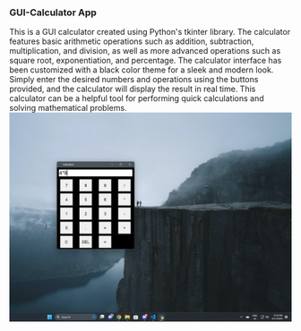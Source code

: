### GUI-Calculator App
This is a GUI calculator created using Python's tkinter library. The calculator features basic arithmetic operations such as addition, subtraction, multiplication, and division, as well as more advanced operations such as square root, exponentiation, and percentage. The calculator interface has been customized with a black color theme for a sleek and modern look. Simply enter the desired numbers and operations using the buttons provided, and the calculator will display the result in real time. This calculator can be a helpful tool for performing quick calculations and solving mathematical problems.
<img align="center" src="calculator.jpg" alt="Image description">
